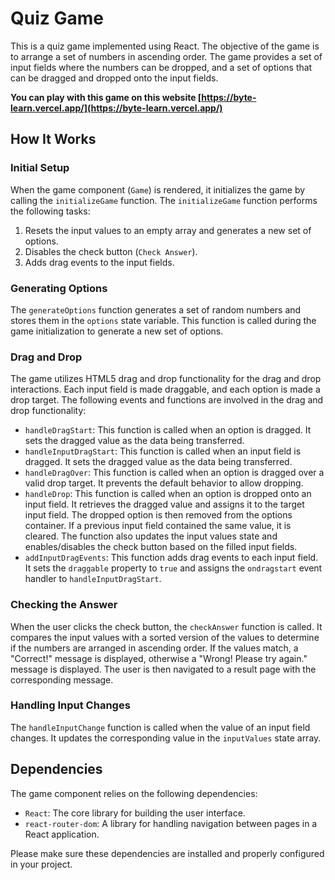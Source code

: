 # Quiz Game

This is a quiz game implemented using React. The objective of the game is to arrange a set of numbers in ascending order. The game provides a set of input fields where the numbers can be dropped, and a set of options that can be dragged and dropped onto the input fields.
&nbsp;

**You can play with this game on this website [https://byte-learn.vercel.app/](https://byte-learn.vercel.app/)**

## How It Works

### Initial Setup

When the game component (`Game`) is rendered, it initializes the game by calling the `initializeGame` function. The `initializeGame` function performs the following tasks:

1. Resets the input values to an empty array and generates a new set of options.
2. Disables the check button (`Check Answer`).
3. Adds drag events to the input fields.

### Generating Options

The `generateOptions` function generates a set of random numbers and stores them in the `options` state variable. This function is called during the game initialization to generate a new set of options.

### Drag and Drop

The game utilizes HTML5 drag and drop functionality for the drag and drop interactions. Each input field is made draggable, and each option is made a drop target. The following events and functions are involved in the drag and drop functionality:

- `handleDragStart`: This function is called when an option is dragged. It sets the dragged value as the data being transferred.
- `handleInputDragStart`: This function is called when an input field is dragged. It sets the dragged value as the data being transferred.
- `handleDragOver`: This function is called when an option is dragged over a valid drop target. It prevents the default behavior to allow dropping.
- `handleDrop`: This function is called when an option is dropped onto an input field. It retrieves the dragged value and assigns it to the target input field. The dropped option is then removed from the options container. If a previous input field contained the same value, it is cleared. The function also updates the input values state and enables/disables the check button based on the filled input fields.
- `addInputDragEvents`: This function adds drag events to each input field. It sets the `draggable` property to `true` and assigns the `ondragstart` event handler to `handleInputDragStart`.

### Checking the Answer

When the user clicks the check button, the `checkAnswer` function is called. It compares the input values with a sorted version of the values to determine if the numbers are arranged in ascending order. If the values match, a "Correct!" message is displayed, otherwise a "Wrong! Please try again." message is displayed. The user is then navigated to a result page with the corresponding message.

### Handling Input Changes

The `handleInputChange` function is called when the value of an input field changes. It updates the corresponding value in the `inputValues` state array.

## Dependencies

The game component relies on the following dependencies:

- `React`: The core library for building the user interface.
- `react-router-dom`: A library for handling navigation between pages in a React application.

Please make sure these dependencies are installed and properly configured in your project.

